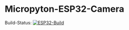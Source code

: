 # Micropyton-ESP32-Camera
Build-Status:
[![ESP32-Build](https://github.com/Rat-financial/Micropyton-ESP32-Camera/actions/workflows/ESP32-Build.yml/badge.svg)](https://github.com/Rat-financial/Micropyton-ESP32-Camera/actions/workflows/ESP32-Build.yml)

